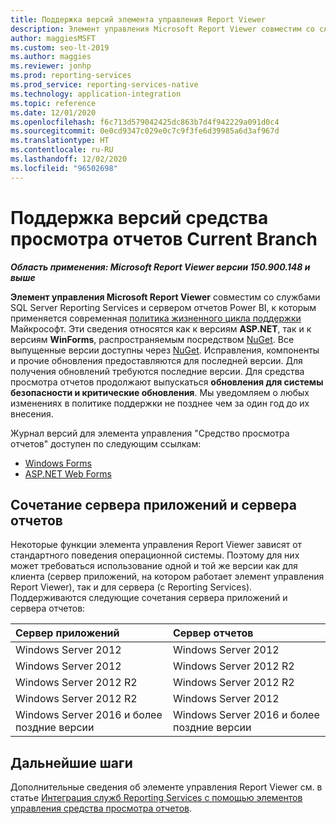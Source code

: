 ```yaml
---
title: Поддержка версий элемента управления Report Viewer
description: Элемент управления Microsoft Report Viewer совместим со службами SQL Server Reporting Services и сервером отчетов Power BI, к которым применяется современная политика жизненного цикла поддержки.
author: maggiesMSFT
ms.custom: seo-lt-2019
ms.author: maggies
ms.reviewer: jonhp
ms.prod: reporting-services
ms.prod_service: reporting-services-native
ms.technology: application-integration
ms.topic: reference
ms.date: 12/01/2020
ms.openlocfilehash: f6c713d579042425dc863b7d4f942229a091d0c4
ms.sourcegitcommit: 0e0cd9347c029e0c7c9f3fe6d39985a6d3af967d
ms.translationtype: HT
ms.contentlocale: ru-RU
ms.lasthandoff: 12/02/2020
ms.locfileid: "96502698"
---
```

# <a name="support-for-report-viewer-current-branch-versions"></a>Поддержка версий средства просмотра отчетов Сurrent Branch

**_Область применения: Microsoft Report Viewer версии 150.900.148 и выше_**

**Элемент управления Microsoft Report Viewer** совместим со службами SQL Server Reporting Services и сервером отчетов Power BI, к которым применяется современная [политика жизненного цикла поддержки](https://support.microsoft.com/hub/4095338/microsoft-lifecycle-policy) Майкрософт. Эти сведения относятся как к версиям **ASP.NET**, так и к версиям **WinForms**, распространяемым посредством [NuGet](https://www.nuget.org/). Все выпущенные версии доступны через [NuGet](https://www.nuget.org/). Исправления, компоненты и прочие обновления предоставляются для последней версии. Для получения обновлений требуются последние версии. Для средства просмотра отчетов продолжают выпускаться **обновления для системы безопасности и критические обновления**. Мы уведомляем о любых изменениях в политике поддержки не позднее чем за один год до их внесения.

Журнал версий для элемента управления "Средство просмотра отчетов" доступен по следующим ссылкам:

- [Windows Forms](https://www.nuget.org/packages/Microsoft.ReportingServices.ReportViewerControl.Winforms/)
- [ASP.NET Web Forms](https://www.nuget.org/packages/Microsoft.ReportingServices.ReportViewerControl.WebForms/)

## <a name="application-server-and-report-server-combinations"></a>Сочетание сервера приложений и сервера отчетов

Некоторые функции элемента управления Report Viewer зависят от стандартного поведения операционной системы. Поэтому для них может требоваться использование одной и той же версии как для клиента (сервер приложений, на котором работает элемент управления Report Viewer), так и для сервера (с Reporting Services). Поддерживаются следующие сочетания сервера приложений и сервера отчетов:

| Сервер приложений | Сервер отчетов |
| :----------------- | :------ |
| Windows Server 2012 | Windows Server 2012 |
| Windows Server 2012 | Windows Server 2012 R2 |
| Windows Server 2012 R2 | Windows Server 2012 R2 |
| Windows Server 2012 R2 | Windows Server 2012 |
| Windows Server 2016 и более поздние версии | Windows Server 2016 и более поздние версии |

## <a name="next-steps"></a>Дальнейшие шаги

Дополнительные сведения об элементе управления Report Viewer см. в статье [Интеграция служб Reporting Services с помощью элементов управления средства просмотра отчетов](integrating-reporting-services-using-reportviewer-controls-get-started.md).
